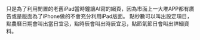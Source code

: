 只是為了利用閒置的老舊iPad當時鐘讓AI寫的網頁，因為市面上一大堆APP都有廣告或是版面為了iPhone做的不會充分利用iPad版面。
點秒數可以叫出設定項目，點農曆日期會叫出當日宜忌，點時辰會叫出時辰宜忌，點節氣節日會叫出詳細資料。

